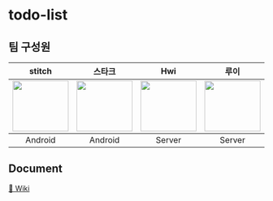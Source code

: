 # todo-list

## 팀 구성원

<table align = "center">
    <thead>
        <th align = "center">stitch</th>
        <th align = "center">스타크</th>
        <th align = "center">Hwi</th>
        <th align = "center">루이</th>
    </thead>
    <tbody>
        <td align = "center"><a href="https://github.com/bn-tw2020"><img height="100px" width="110px" src="https://avatars.githubusercontent.com/u/66770613?s=460&u=282042bf415e9b361e2b804c554389593b2ff760&v=4" /></a></td>
        <td align = "center"><a href="https://github.com/jminie-o8o"><img height="100px" width="110px" src="https://avatars.githubusercontent.com/u/79504043?v=4" /></a></td>
        <td align = "center"><a href="https://github.com/hwicode"><img height="100px" width="110px" src="https://avatars.githubusercontent.com/u/95541996?v=4" /></a></td>
        <td align = "center"><a href="https://github.com/Louie-03"><img height="100px" width="110px" src="https://avatars.githubusercontent.com/u/92966772?v=4" /></a></td>
    </tbody>
    <tr>
        <td align = "center">Android</td>
        <td align = "center">Android</td>
        <td align = "center">Server</td>
        <td align = "center">Server</td>
    </tr>
</table>

## Document

[📑 Wiki](https://github.com/bn-tw2020/todo-list/wiki/Team)
